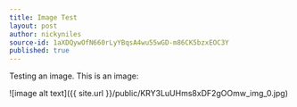 ```yaml
---
title: Image Test
layout: post
author: nickyniles
source-id: 1aXDQywOfN660rLyYBqsA4wu55wGD-m86CK5bzxEOC3Y
published: true
---
```

Testing an image. This is an image:

![image alt text]({{ site.url }}/public/KRY3LuUHms8xDF2gOOmw_img_0.jpg)

